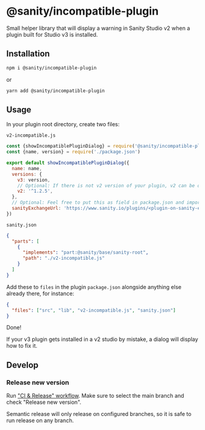 # @sanity/incompatible-plugin

Small helper library that will display a warning in Sanity Studio v2 when a plugin built for Studio v3 is installed.

## Installation

```bash
npm i @sanity/incompatible-plugin
```

or

```bash
yarn add @sanity/incompatible-plugin
```

## Usage

In your plugin root directory, create two files:

`v2-incompatible.js`

```js
const {showIncompatiblePluginDialog} = require('@sanity/incompatible-plugin')
const {name, version} = require('./package.json')

export default showIncompatiblePluginDialog({
  name: name,
  versions: {
    v3: version,
    // Optional: If there is not v2 version of your plugin, v2 can be omitted
    v2: '^1.2.5',
  },
  // Optional: Feel free to put this as field in package.json and import it alongside name and version above
  sanityExchangeUrl: 'https://www.sanity.io/plugins/<plugin-on-sanity-exchanged>',
})
```

`sanity.json`

```json
{
  "parts": [
    {
      "implements": "part:@sanity/base/sanity-root",
      "path": "./v2-incompatible.js"
    }
  ]
}
```

Add these to `files` in the plugin `package.json` alongside anything else already there, for instance:

```json
{
  "files": ["src", "lib", "v2-incompatible.js", "sanity.json"]
}
```

Done!

If your v3 plugin gets installed in a v2 studio by mistake, a dialog will display how to fix it.

## Develop

### Release new version

Run ["CI & Release" workflow](https://github.com/sanity-io/incompatible-plugin/actions/workflows/main.yml).
Make sure to select the main branch and check "Release new version".

Semantic release will only release on configured branches, so it is safe to run release on any branch.
